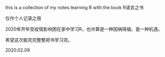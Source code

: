 
this is a collection of my notes learning R with the book R语言之书

仅作个人记录之用

2020年开年受疫情影响困在家中学习R，也许算是一种因祸得福，是一种机遇。

希望这次能完完整整把书学习完。

2020.02.09
